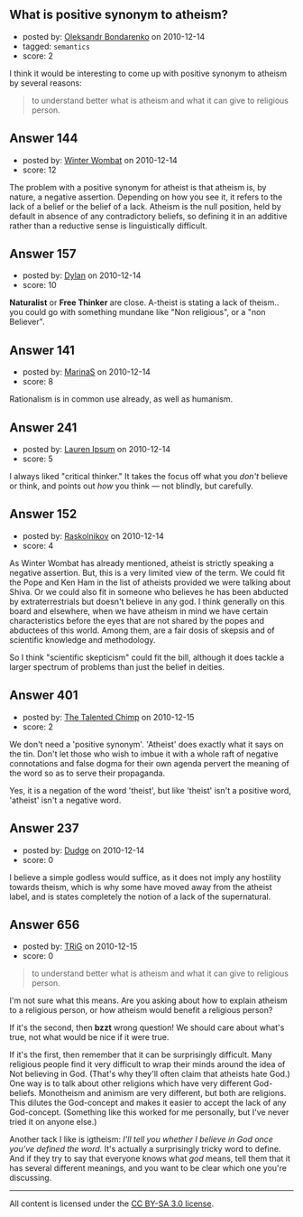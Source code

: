 ## What is positive synonym to atheism?

- posted by: [Oleksandr Bondarenko](https://stackexchange.com/users/-1/91-oleksandr-bondarenko) on 2010-12-14
- tagged: `semantics`
- score: 2

I think it would be interesting to come up with positive synonym to atheism by several reasons:
> to understand better what is atheism and
what it can give to religious person. 


## Answer 144

- posted by: [Winter Wombat](https://stackexchange.com/users/-1/52-winter-wombat) on 2010-12-14
- score: 12

The problem with a positive synonym for atheist is that atheism is, by nature, a negative assertion. Depending on how you see it, it refers to the lack of a belief or the belief of a lack. Atheism is the null position, held by default in absence of any contradictory beliefs, so defining it in an additive rather than a reductive sense is linguistically difficult. 


## Answer 157

- posted by: [Dylan](https://stackexchange.com/users/-1/109-dylan) on 2010-12-14
- score: 10

**Naturalist** or **Free Thinker** are close. 
A-theist is stating a lack of theism.. you could go with something mundane like "Non religious", or a "non Believer".


## Answer 141

- posted by: [MarinaS](https://stackexchange.com/users/-1/126-marinas) on 2010-12-14
- score: 8

Rationalism is in common use already, as well as humanism.


## Answer 241

- posted by: [Lauren Ipsum](https://stackexchange.com/users/-1/71-lauren-ipsum) on 2010-12-14
- score: 5

I always liked "critical thinker." It takes the focus off what you <i>don't</i> believe or think, and points out <i>how</i> you think &mdash; not blindly, but carefully.


## Answer 152

- posted by: [Raskolnikov](https://stackexchange.com/users/-1/144-raskolnikov) on 2010-12-14
- score: 4

As Winter Wombat has already mentioned, atheist is strictly speaking a negative assertion. But, this is a very limited view of the term. We could fit the Pope and Ken Ham in the list of atheists provided we were talking about Shiva. Or we could also fit in someone who believes he has been abducted by extraterrestrials but doesn't believe in any god. I think generally on this board and elsewhere, when we have atheism in mind we have certain characteristics before the eyes that are not shared by the popes and abductees of this world. Among them, are a fair dosis of skepsis and of scientific knowledge and methodology.

So I think "scientific skepticism" could fit the bill, although it does tackle a larger spectrum of problems than just the belief in deities.


## Answer 401

- posted by: [The Talented Chimp](https://stackexchange.com/users/-1/210-the-talented-chimp) on 2010-12-15
- score: 2

We don't need a 'positive synonym'. 'Atheist' does exactly what it says on the tin. Don't let those who wish to imbue it with a whole raft of negative connotations and false dogma for their own agenda pervert the meaning of the word so as to serve their propaganda.

Yes, it is a negation of the word 'theist', but like 'theist' isn't a positive word, 'atheist' isn't a negative word.


## Answer 237

- posted by: [Dudge](https://stackexchange.com/users/-1/172-dudge) on 2010-12-14
- score: 0

I believe a simple godless would suffice, as it does not imply any hostility towards theism, which is why some have moved away from the atheist label, and is states completely the notion of a lack of the supernatural.


## Answer 656

- posted by: [TRiG](https://stackexchange.com/users/-1/263-trig) on 2010-12-15
- score: 0

> to understand better what is atheism
> and what it can give to religious
> person.

I'm not sure what this means. Are you asking about how to explain atheism to a religious person, or how atheism would benefit a religious person?

If it's the second, then **bzzt** wrong question! We should care about what's true, not what would be nice if it were true.

If it's the first, then remember that it can be surprisingly difficult. Many religious people find it very difficult to wrap their minds around the idea of Not believing in God. (That's why they'll often claim that atheists hate God.) One way is to talk about other religions which have very different God-beliefs. Monotheism and animism are very different, but both are religions. This dilutes the God-concept and makes it easier to accept the lack of any God-concept. (Something like this worked for me personally, but I've never tried it on anyone else.)

Another tack I like is igtheism: *I'll tell you whether I believe in God once you've defined the word.* It's actually a surprisingly tricky word to define. And if they try to say that everyone knows what *god* means, tell them that it has several different meanings, and you want to be clear which one you're discussing.



---

All content is licensed under the [CC BY-SA 3.0 license](https://creativecommons.org/licenses/by-sa/3.0/).
